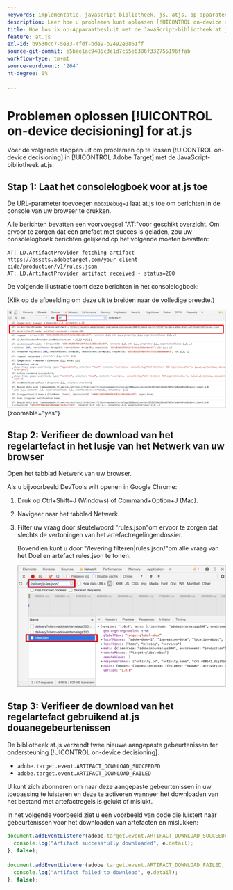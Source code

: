 ```yaml
---
keywords: implementatie, javascript bibliotheek, js, atjs, op apparatenbesluit, op apparatenbesluit, at.js, op apparaat, op apparaat, het oplossen van problemen, het oplossen van problemen, implementation2
description: Leer hoe u problemen kunt oplossen [!UICONTROL on-device decisioning] met de bibliotheek at.js.
title: Hoe los ik op-Apparaatbesluit met de JavaScript-bibliotheek at.js problemen op?
feature: at.js
exl-id: b9530cc7-5e83-4fdf-bde9-b2492e0861ff
source-git-commit: e5bae1ac9485c3e1d7c55e6386f332755196ffab
workflow-type: tm+mt
source-wordcount: '264'
ht-degree: 0%

---
```


# Problemen oplossen [!UICONTROL on-device decisioning] for at.js

Voer de volgende stappen uit om problemen op te lossen [!UICONTROL on-device decisioning] in [!UICONTROL Adobe Target] met de JavaScript-bibliotheek at.js:

## Stap 1: Laat het consolelogboek voor at.js toe

De URL-parameter toevoegen `mboxDebug=1` laat at.js toe om berichten in de console van uw browser te drukken.

Alle berichten bevatten een voorvoegsel &quot;AT:&quot;voor geschikt overzicht. Om ervoor te zorgen dat een artefact met succes is geladen, zou uw consolelogboek berichten gelijkend op het volgende moeten bevatten:

```
AT: LD.ArtifactProvider fetching artifact - https://assets.adobetarget.com/your-client-cide/production/v1/rules.json
AT: LD.ArtifactProvider artifact received - status=200
```

De volgende illustratie toont deze berichten in het consolelogboek:

(Klik op de afbeelding om deze uit te breiden naar de volledige breedte.)

![Logbestand van console met artefactberichten](/help/dev/implement/client-side/atjs/on-device-decisioning/assets/browser-console.png "Logbestand van console met artefactberichten"){zoomable=&quot;yes&quot;}

## Stap 2: Verifieer de download van het regelartefact in het lusje van het Netwerk van uw browser

Open het tabblad Netwerk van uw browser.

Als u bijvoorbeeld DevTools wilt openen in Google Chrome:

1. Druk op Ctrl+Shift+J (Windows) of Command+Option+J (Mac).
1. Navigeer naar het tabblad Netwerk.
1. Filter uw vraag door sleutelwoord &quot;rules.json&quot;om ervoor te zorgen dat slechts de vertoningen van het artefactregelingendossier.

   Bovendien kunt u door &quot;/levering filteren|rules.json/&quot;om alle vraag van het Doel en artefact rules.json te tonen.

   ![Het tabblad Netwerk in Google Chrome](assets/rule-json.png)

## Stap 3: Verifieer de download van het regelartefact gebruikend at.js douanegebeurtenissen

De bibliotheek at.js verzendt twee nieuwe aangepaste gebeurtenissen ter ondersteuning [!UICONTROL on-device decisioning].

* `adobe.target.event.ARTIFACT_DOWNLOAD_SUCCEEDED`
* `adobe.target.event.ARTIFACT_DOWNLOAD_FAILED`

U kunt zich abonneren om naar deze aangepaste gebeurtenissen in uw toepassing te luisteren en deze te activeren wanneer het downloaden van het bestand met artefactregels is gelukt of mislukt.

In het volgende voorbeeld ziet u een voorbeeld van code die luistert naar gebeurtenissen voor het downloaden van artefacten en mislukken:

```javascript {line-numbers="true"}
document.addEventListener(adobe.target.event.ARTIFACT_DOWNLOAD_SUCCEEDED, function(e) { 
  console.log("Artifact successfully downloaded", e.detail);
}, false);

document.addEventListener(adobe.target.event.ARTIFACT_DOWNLOAD_FAILED, function(e) { 
  console.log("Artifact failed to download", e.detail);
}, false);
```
